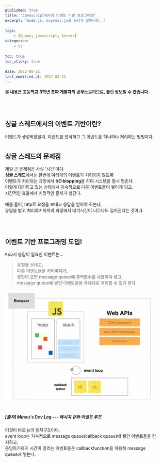 ```yaml
---
published: true
title: "Javascript에서의 이벤트 기반 프로그래밍"
excerpt: "node.js, express.js를 쓰다가 알아버린.."

tags:
    - [Queue, javascript, Server]
categories:
    - cs

toc: true
toc_sticky: true

date: 2022-08-21
last_modified_at: 2022-08-21
---
```


**본 내용은 고등학교 3학년 초짜 개발자의 공부노트이므로, 틀린 정보일 수 있습니다.**
<br></br><br></br>

## **싱글 스레드에서의 이벤트 기반이란?**
 이벤트가 생성되었을때, 이벤트를 인식하고 그 이벤트를 하나하나 처리하는 방법이다.  

#  
## **싱글 스레드의 문제점**
제일 큰 문제점은 사실 '시간'이다.  
**싱글 스레드**에서는 한번에 여러개의 이벤트가 처리되지 않도록  
이벤트가 처리되는 과정에서 **I/O blopping**을 하여 시스템을 잠시 멈춘다.  
이렇게 대기하고 있는 상태에서 지속적으로 다른 이벤트들이 쌓이게 되고,  
시간적인 효율에서 치명적인 문제가 생긴다.
 <br></br>
 예를 들어, http로 요청을 보내고 응답을 받아야 하는데,  
 응답을 받고 처리하기까지의 과정에서 대기시간이 너무나도 길어진다는 것이다.

<br></br>
 ## **이벤트 기반 프로그래밍 도입!**
따라서 응답이 필요한 이벤트는...  
> 요청을 보내고,  
다른 이벤트들을 처리하다가,  
응답이 오면 message queue에 콜백함수를 사용하여 넣고,  
message queue에 쌓인 이벤트들을 차례대로 처리할 수 있게 한다.

![image](/assets/image/1.png)  
<cite><h5> [출처] Minsu's Dev Log</cite> --- 메시지 큐와 이벤트 루프</h5>

이것이 바로 js의 동작구조이다.  
event loop는 지속적으로 message queue(callback queue)에 쌓인 이벤트들을 감지하고,  
응답하기까지 시간이 걸리는 이벤트들은 callbackfunction을 이용해 message queue에 쌓는다.





